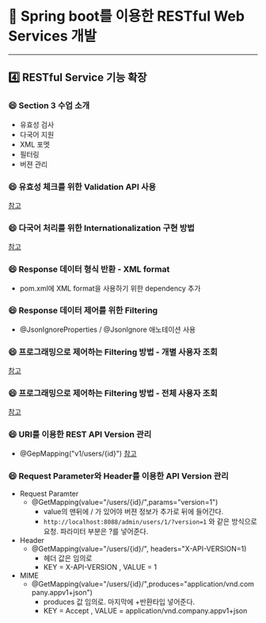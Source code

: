 # :cherry_blossom: Spring boot를 이용한 RESTful Web Services 개발

---

## :four: RESTful Service 기능 확장

### :smile: Section 3 수업 소개

- 유효성 검사
- 다국어 지원
- XML 포멧
- 필터링
- 버젼 관리

### :smile: 유효성 체크를 위한 Validation API 사용
[참고](https://mangkyu.tistory.com/72)

### :smile: 다국어 처리를 위한 Internationalization 구현 방법
[참고](https://spiralmoon.tistory.com/entry/Spring-boot-Spring-boot%EC%97%90%EC%84%9C-%EB%8B%A4%EA%B5%AD%EC%96%B4-%EC%A7%80%EC%9B%90%ED%95%98%EA%B8%B0-1?category=790800)

### :smile: Response 데이터 형식 반환 - XML format
- pom.xml에 XML format을 사용하기 위한 dependency 추가

### :smile: Response 데이터 제어를 위한 Filtering
- @JsonIgnoreProperties / @JsonIgnore 애노테이션 사용

### :smile: 프로그래밍으로 제어하는 Filtering 방법 - 개별 사용자 조회
[참고](https://pooney.tistory.com/69)

### :smile: 프로그래밍으로 제어하는 Filtering 방법 - 전체 사용자 조회
[참고](https://pooney.tistory.com/69)

### :smile: URI를 이용한 REST API Version 관리
- @GepMapping("v1/users/{id}")
[참고](https://gompangs.tistory.com/entry/JAVASpring-BeanUtils-%EA%B4%80%EB%A0%A8)

### :smile: Request Parameter와 Header를 이용한 API Version 관리
- Request Paramter
  - @GetMapping(value="/users/{id}/",params="version=1")
    - value의 맨뒤에 / 가 있어야 버젼 정보가 추가로 뒤에 들어간다.
    - `http://localhost:8088/admin/users/1/?version=1` 와 같은 방식으로 요청. 파라미터 부분은 ?를 넣어준다.
- Header
  - @GetMapping(value="/users/{id}/", headers="X-API-VERSION=1)
    - 헤더 값은 임의로
    - KEY = X-API-VERSION , VALUE = 1
- MIME
  - @GetMapping(value="/users/{id}/",produces="application/vnd.company.appv1+json")
    - produces 값 임의로. 마지막에 +반환타입 넣어준다.
    - KEY = Accept , VALUE = application/vnd.company.appv1+json
    

